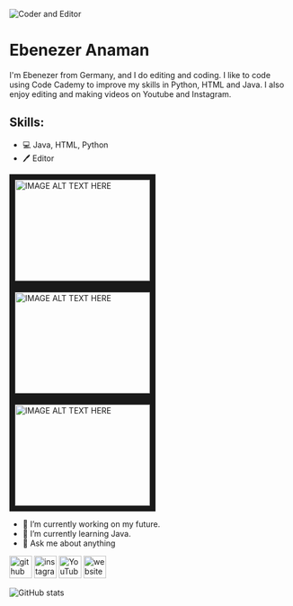 ![Coder and Editor](https://pbs.twimg.com/profile_banners/3044223040/1592859987/1500x500)

# Ebenezer Anaman
I'm Ebenezer from Germany, and I do editing and coding. I like to code using Code Cademy to improve my skills in Python, HTML and Java. I also enjoy editing and making videos on Youtube and Instagram.

## Skills:
* 💻 Java, HTML, Python
* 🖊️ Editor



<a href="http://www.youtube.com/watch?feature=player_embedded&v=ZVQqZDpGbn0
" target="_blank"><img src="http://img.youtube.com/vi/ZVQqZDpGbn0/0.jpg" 
alt="IMAGE ALT TEXT HERE" width="240" height="180" border="10" /></a>
<a href="http://www.youtube.com/watch?feature=player_embedded&v=P47a_dqkRy8
" target="_blank"><img src="http://img.youtube.com/vi/P47a_dqkRy8/0.jpg" 
alt="IMAGE ALT TEXT HERE" width="240" height="180" border="10" /></a>
<a href="http://www.youtube.com/watch?feature=player_embedded&v=cdLqJjzQEeI
" target="_blank"><img src="http://img.youtube.com/vi/cdLqJjzQEeI/0.jpg" 
alt="IMAGE ALT TEXT HERE" width="240" height="180" border="10" /></a>


- 🔭 I’m currently working on my future. 
- 🌱 I’m currently learning Java. 
- 💬 Ask me about anything 


[<img src='https://cdn.jsdelivr.net/npm/simple-icons@3.0.1/icons/github.svg' alt='github' height='40'>](https://github.com/EbenezerAnaman)  [<img src='https://cdn.jsdelivr.net/npm/simple-icons@3.0.1/icons/instagram.svg' alt='instagram' height='40'>](https://www.instagram.com/ebbyfromyt/)  [<img src='https://cdn.jsdelivr.net/npm/simple-icons@3.0.1/icons/youtube.svg' alt='YouTube' height='40'>](https://www.youtube.com/channel/4wZL6VuQvgQPP0hf3CY35A)  [<img src='https://cdn.jsdelivr.net/npm/simple-icons@3.0.1/icons/icloud.svg' alt='website' height='40'>](https://ebenezeranaman.github.io)  

![GitHub stats](https://github-readme-stats.vercel.app/api?username=EbenezerAnaman&show_icons=true)  


